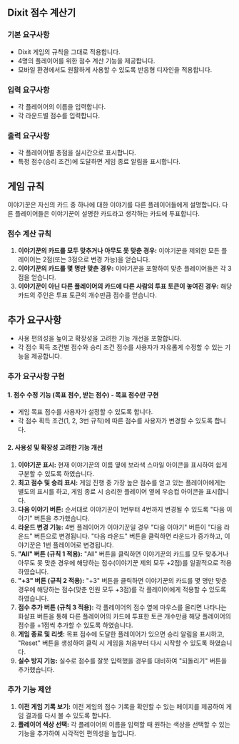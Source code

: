 ## Dixit 점수 계산기

### 기본 요구사항

- Dixit 게임의 규칙을 그대로 적용합니다.
- 4명의 플레이어를 위한 점수 계산 기능을 제공합니다.
- 모바일 환경에서도 원활하게 사용할 수 있도록 반응형 디자인을 적용합니다.

### 입력 요구사항

- 각 플레이어의 이름을 입력합니다.
- 각 라운드별 점수를 입력합니다.

### 출력 요구사항

- 각 플레이어별 총점을 실시간으로 표시합니다.
- 특정 점수(승리 조건)에 도달하면 게임 종료 알림을 표시합니다.

## 게임 규칙

이야기꾼은 자신의 카드 중 하나에 대한 이야기를 다른 플레이어들에게 설명합니다. 다른 플레이어들은 이야기꾼이 설명한 카드라고 생각하는 카드에 투표합니다.

### 점수 계산 규칙

1. **이야기꾼의 카드를 모두 맞추거나 아무도 못 맞춘 경우:** 이야기꾼을 제외한 모든 플레이어는 2점(또는 3점으로 변경 가능)을 얻습니다.
2. **이야기꾼의 카드를 몇 명만 맞춘 경우:** 이야기꾼을 포함하여 맞춘 플레이어들은 각 3점을 얻습니다.
3. **이야기꾼이 아닌 다른 플레이어의 카드에 다른 사람의 투표 토큰이 놓여진 경우:** 해당 카드의 주인은 투표 토큰의 개수만큼 점수를 얻습니다.

## 추가 요구사항

- 사용 편의성을 높이고 확장성을 고려한 기능 개선을 포함합니다.
- 각 점수 획득 조건별 점수와 승리 조건 점수를 사용자가 자유롭게 수정할 수 있는 기능을 제공합니다.

### 추가 요구사항 구현

#### 1. 점수 수정 기능 (목표 점수, 받는 점수) - 목표 점수만 구현

- 게임 목표 점수를 사용자가 설정할 수 있도록 합니다.
- 각 점수 획득 조건(1, 2, 3번 규칙)에 따른 점수를 사용자가 변경할 수 있도록 합니다.

#### 2. 사용성 및 확장성 고려한 기능 개선

1. **이야기꾼 표시:** 현재 이야기꾼의 이름 옆에 보라색 스마일 아이콘을 표시하여 쉽게 구분할 수 있도록 하였습니다.
2. **최고 점수 및 승리 표시:** 게임 진행 중 가장 높은 점수를 얻고 있는 플레이어에게는 별도의 표시를 하고, 게임 종료 시 승리한 플레이어 옆에 우승컵 아이콘을 표시합니다.
3. **다음 이야기 버튼:** 순서대로 이야기꾼이 1번부터 4번까지 변경될 수 있도록 "다음 이야기" 버튼을 추가했습니다.
4. **라운드 변경 기능:** 4번 플레이어가 이야기꾼일 경우 "다음 이야기" 버튼이 "다음 라운드" 버튼으로 변경됩니다. "다음 라운드" 버튼을 클릭하면 라운드가 증가하고, 이야기꾼은 1번 플레이어로 변경됩니다.
5. **"All" 버튼 (규칙 1 적용):** "All" 버튼을 클릭하면 이야기꾼의 카드를 모두 맞추거나 아무도 못 맞춘 경우에 해당하는 점수(이야기꾼 제외 모두 +2점)를 일괄적으로 적용하였습니다.
6. **"+3" 버튼 (규칙 2 적용):** "+3" 버튼을 클릭하면 이야기꾼의 카드를 몇 명만 맞춘 경우에 해당하는 점수(맞춘 인원 모두 +3점)를 각 플레이어에게 적용할 수 있도록 하였습니다.
7. **점수 추가 버튼 (규칙 3 적용):** 각 플레이어의 점수 옆에 마우스를 올리면 나타나는 화살표 버튼을 통해 다른 플레이어의 카드에 투표한 토큰 개수만큼 해당 플레이어의 점수를 +1점씩 추가할 수 있도록 하였습니다.
8. **게임 종료 및 리셋:** 목표 점수에 도달한 플레이어가 있으면 승리 알림을 표시하고, "Reset" 버튼을 생성하여 클릭 시 게임을 처음부터 다시 시작할 수 있도록 하였습니다.
9. **실수 방지 기능:** 실수로 점수를 잘못 입력했을 경우를 대비하여 "되돌리기" 버튼을 추가했습니다.

### 추가 기능 제안

1. **이전 게임 기록 보기:** 이전 게임의 점수 기록을 확인할 수 있는 페이지를 제공하여 게임 결과를 다시 볼 수 있도록 합니다.
2. **플레이어 색상 선택:** 각 플레이어의 이름을 입력할 때 원하는 색상을 선택할 수 있는 기능을 추가하여 시각적인 편의성을 높입니다.

